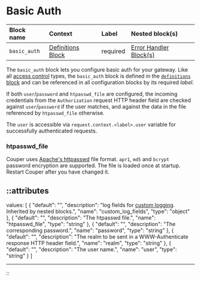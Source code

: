 # Basic Auth

| Block name   | Context                                 | Label    | Nested block(s)                                |
|:-------------|:----------------------------------------|:---------|:-----------------------------------------------|
| `basic_auth` | [Definitions Block](definitions) | required | [Error Handler Block(s)](error_handler) |

The  `basic_auth` block lets you configure basic auth for your gateway. Like all
[access control](../access-control) types, the `basic_auth` block is defined in the
[`definitions` block](definitions) and can be referenced in all configuration
blocks by its required _label_.

If both `user`/`password` and `htpasswd_file` are configured, the incoming
credentials from the `Authorization` request HTTP header field are checked against
`user`/`password` if the user matches, and against the data in the file referenced
by `htpasswd_file` otherwise.

The `user` is accessible via `request.context.<label>.user` variable for successfully authenticated requests.

### htpasswd_file

Couper uses [Apache's httpasswd](https://httpd.apache.org/docs/current/programs/htpasswd.html) file format. `apr1`, `md5` and `bcrypt` password encryption are supported. The file is loaded once at startup. Restart Couper after you have changed it.

::attributes
---
values: [
  {
    "default": "",
    "description": "log fields for [custom logging](/observation/logging#custom-logging). Inherited by nested blocks.",
    "name": "custom_log_fields",
    "type": "object"
  },
  {
    "default": "",
    "description": "The htpasswd file.",
    "name": "htpasswd_file",
    "type": "string"
  },
  {
    "default": "",
    "description": "The corresponding password.",
    "name": "password",
    "type": "string"
  },
  {
    "default": "",
    "description": "The realm to be sent in a WWW-Authenticate response HTTP header field.",
    "name": "realm",
    "type": "string"
  },
  {
    "default": "",
    "description": "The user name.",
    "name": "user",
    "type": "string"
  }
]

---
::
